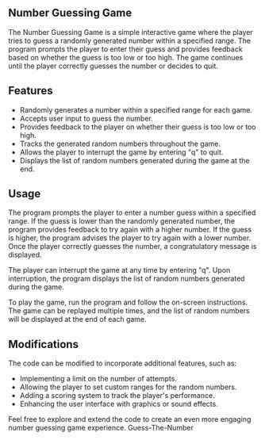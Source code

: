 ## Number Guessing Game
The Number Guessing Game is a simple interactive game where the player tries to guess a randomly generated number within a specified range. The program prompts the player to enter their guess and provides feedback based on whether the guess is too low or too high. The game continues until the player correctly guesses the number or decides to quit.

## Features
- Randomly generates a number within a specified range for each game.
- Accepts user input to guess the number.
- Provides feedback to the player on whether their guess is too low or too high.
- Tracks the generated random numbers throughout the game.
- Allows the player to interrupt the game by entering "q" to quit.
- Displays the list of random numbers generated during the game at the end.

## Usage
The program prompts the player to enter a number guess within a specified range. If the guess is lower than the randomly generated number, the program provides feedback to try again with a higher number. If the guess is higher, the program advises the player to try again with a lower number. Once the player correctly guesses the number, a congratulatory message is displayed.

The player can interrupt the game at any time by entering "q". Upon interruption, the program displays the list of random numbers generated during the game.

To play the game, run the program and follow the on-screen instructions. The game can be replayed multiple times, and the list of random numbers will be displayed at the end of each game.

## Modifications
The code can be modified to incorporate additional features, such as:

- Implementing a limit on the number of attempts.
- Allowing the player to set custom ranges for the random numbers.
- Adding a scoring system to track the player's performance.
- Enhancing the user interface with graphics or sound effects.

Feel free to explore and extend the code to create an even more engaging number guessing game experience. Guess-The-Number
